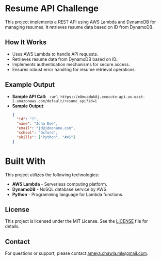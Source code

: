 # Resume API Challenge

This project implements a REST API using AWS Lambda and DynamoDB for managing resumes. It retrieves resume data based on ID from DynamoDB.

## How It Works

- Uses AWS Lambda to handle API requests.
- Retrieves resume data from DynamoDB based on ID.
- Implements authentication mechanisms for secure access.
- Ensures robust error handling for resume retrieval operations.

## Example Output

- **Sample API Call:** ` curl https://e8muaduk8j.execute-api.us-east-2.amazonaws.com/default/resume_api?id=1`
- **Sample Output:**
  ```json
  {
    "id": "1",
    "name": "John Doe",
    "email": "jd@jdnoname.com",
    "school": "Oxford",
    "skills": ["Python", "AWS"]
  }

# Built With

This project utilizes the following technologies:

- **AWS Lambda** - Serverless computing platform.
- **DynamoDB** - NoSQL database service by AWS.
- **Python** - Programming language for Lambda functions.

## License

This project is licensed under the MIT License. See the [LICENSE](LICENSE) file for details.

## Contact

For questions or support, please contact [ameya.chawla.ml@gmail.com](mailto:ameya.chawla.ml@gmail.com).
